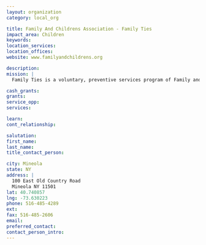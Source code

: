 ```yaml
---
layout: organization
category: local_org

title: Family And Childrens Association - Family Ties
impact_area: Children
keywords: 
location_services: 
location_offices: 
website: www.familyandchildrens.org

description: 
mission: |
  Family Ties is a voluntary, preventive services program of Family and Children's Association. Our primary goal is to help families during periods of crisis to pull together so they can eliminate the risk of placing their children in foster care.

cash_grants: 
grants: 
service_opp: 
services: 

learn: 
cont_relationship: 

salutation: 
first_name: 
last_name: 
title_contact_person: 

city: Mineola
state: NY
address: |
  100 East Old Country Road  
  Mineola NY 11501
lat: 40.740857
lng: -73.630223
phone: 516-485-4289
ext: 
fax: 516-485-2606
email: 
preferred_contact: 
contact_person_intro: 
---
```

